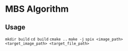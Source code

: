 # MBS Algorithm
## Usage
`mkdir build`
`cd build`
`cmake ..`
`make -j`
`spix <image_path> <target_image_path> <target_file_path>`

